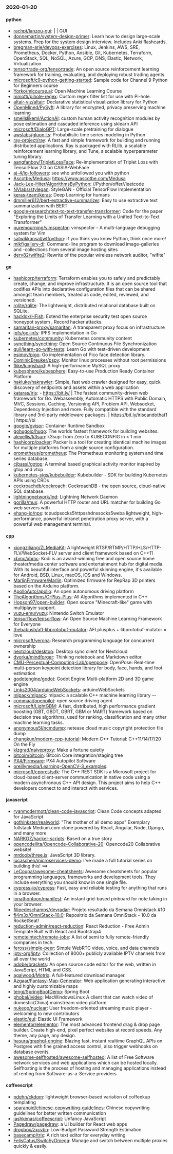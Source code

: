 ### 2020-01-20

#### python
* [rachpt/lanzou-gui](https://github.com/rachpt/lanzou-gui):  |  |  GUI
* [donnemartin/system-design-primer](https://github.com/donnemartin/system-design-primer): Learn how to design large-scale systems. Prep for the system design interview. Includes Anki flashcards.
* [bregman-arie/devops-exercises](https://github.com/bregman-arie/devops-exercises): Linux, Jenkins, AWS, SRE, Prometheus, Docker, Python, Ansible, Git, Kubernetes, Terraform, OpenStack, SQL, NoSQL, Azure, GCP, DNS, Elastic, Network, Virtualization
* [tensortrade-org/tensortrade](https://github.com/tensortrade-org/tensortrade): An open source reinforcement learning framework for training, evaluating, and deploying robust trading agents.
* [microsoft/c9-python-getting-started](https://github.com/microsoft/c9-python-getting-started): Sample code for Channel 9 Python for Beginners course
* [Yorko/mlcourse.ai](https://github.com/Yorko/mlcourse.ai): Open Machine Learning Course
* [mmotti/pihole-regex](https://github.com/mmotti/pihole-regex): Custom regex filter list for use with Pi-hole.
* [altair-viz/altair](https://github.com/altair-viz/altair): Declarative statistical visualization library for Python
* [OpenMined/PySyft](https://github.com/OpenMined/PySyft): A library for encrypted, privacy preserving machine learning
* [smellslikeml/ActionAI](https://github.com/smellslikeml/ActionAI): custom human activity recognition modules by pose estimation and cascaded inference using sklearn API
* [microsoft/DialoGPT](https://github.com/microsoft/DialoGPT): Large-scale pretraining for dialogue
* [awslabs/gluon-ts](https://github.com/awslabs/gluon-ts): Probabilistic time series modeling in Python
* [ray-project/ray](https://github.com/ray-project/ray): A fast and simple framework for building and running distributed applications. Ray is packaged with RLlib, a scalable reinforcement learning library, and Tune, a scalable hyperparameter tuning library.
* [aangfanboy/TripletLossFace](https://github.com/aangfanboy/TripletLossFace): Re-implementation of Triplet Loss with TensorFlow 2.0 on CASIA-WebFace
* [aj-4/ig-followers](https://github.com/aj-4/ig-followers): see who unfollowed you with python
* [Ascotbe/Medusa](https://github.com/Ascotbe/Medusa): https://www.ascotbe.com/Medusa
* [Jack-Lee-Hiter/AlgorithmsByPython](https://github.com/Jack-Lee-Hiter/AlgorithmsByPython): //Python/offer//leetcode
* [NVlabs/stylegan](https://github.com/NVlabs/stylegan): StyleGAN - Official TensorFlow Implementation
* [keras-team/keras](https://github.com/keras-team/keras): Deep Learning for humans
* [dmmiller612/bert-extractive-summarizer](https://github.com/dmmiller612/bert-extractive-summarizer): Easy to use extractive text summarization with BERT
* [google-research/text-to-text-transfer-transformer](https://github.com/google-research/text-to-text-transfer-transformer): Code for the paper "Exploring the Limits of Transfer Learning with a Unified Text-to-Text Transformer"
* [puremourning/vimspector](https://github.com/puremourning/vimspector): vimspector - A multi-language debugging system for Vim
* [satwikkansal/wtfpython](https://github.com/satwikkansal/wtfpython): If you think you know Python, think once more!
* [mikf/gallery-dl](https://github.com/mikf/gallery-dl): Command-line program to download image-galleries and -collections from several image hosting sites
* [derv82/wifite2](https://github.com/derv82/wifite2): Rewrite of the popular wireless network auditor, "wifite"

#### go
* [hashicorp/terraform](https://github.com/hashicorp/terraform): Terraform enables you to safely and predictably create, change, and improve infrastructure. It is an open source tool that codifies APIs into declarative configuration files that can be shared amongst team members, treated as code, edited, reviewed, and versioned.
* [rqlite/rqlite](https://github.com/rqlite/rqlite): The lightweight, distributed relational database built on SQLite.
* [hacklcx/HFish](https://github.com/hacklcx/HFish): Extend the enterprise security test open source honeypot system , Record hacker attacks. 
* [samaritan-proxy/samaritan](https://github.com/samaritan-proxy/samaritan): A transparent proxy focus on infrastructure
* [ipfs/go-ipfs](https://github.com/ipfs/go-ipfs): IPFS implementation in Go
* [kubernetes/community](https://github.com/kubernetes/community): Kubernetes community content
* [syncthing/syncthing](https://github.com/syncthing/syncthing): Open Source Continuous File Synchronization
* [quii/learn-go-with-tests](https://github.com/quii/learn-go-with-tests): Learn Go with test-driven development
* [esimov/pigo](https://github.com/esimov/pigo): Go implementation of Pico face detection library.
* [DominicBreuker/pspy](https://github.com/DominicBreuker/pspy): Monitor linux processes without root permissions
* [flike/kingshard](https://github.com/flike/kingshard): A high-performance MySQL proxy
* [kubesphere/kubesphere](https://github.com/kubesphere/kubesphere): Easy-to-use Production Ready Container Platform
* [hakluke/hakrawler](https://github.com/hakluke/hakrawler): Simple, fast web crawler designed for easy, quick discovery of endpoints and assets within a web application
* [kataras/iris](https://github.com/kataras/iris):  - https://bit.ly/ | The fastest community-driven web framework for Go. Webassembly, Automatic HTTPS with Public Domain, MVC, Sessions, Caching, Versioning API, Problem API, Websocket, Dependency Injection and more. Fully compatible with the standard library and 3rd-party middleware packages. | https://bit.ly/iriscandothat1 | https://bi
* [google/gvisor](https://github.com/google/gvisor): Container Runtime Sandbox
* [gohugoio/hugo](https://github.com/gohugoio/hugo): The worlds fastest framework for building websites.
* [alexellis/k3sup](https://github.com/alexellis/k3sup): k3sup: from Zero to KUBECONFIG in < 1 min 
* [hashicorp/packer](https://github.com/hashicorp/packer): Packer is a tool for creating identical machine images for multiple platforms from a single source configuration.
* [prometheus/prometheus](https://github.com/prometheus/prometheus): The Prometheus monitoring system and time series database.
* [cjbassi/gotop](https://github.com/cjbassi/gotop): A terminal based graphical activity monitor inspired by gtop and vtop
* [kubernetes-sigs/kubebuilder](https://github.com/kubernetes-sigs/kubebuilder): Kubebuilder - SDK for building Kubernetes APIs using CRDs
* [cockroachdb/cockroach](https://github.com/cockroachdb/cockroach): CockroachDB - the open source, cloud-native SQL database.
* [lightningnetwork/lnd](https://github.com/lightningnetwork/lnd): Lightning Network Daemon 
* [gorilla/mux](https://github.com/gorilla/mux): A powerful HTTP router and URL matcher for building Go web servers with 
* [ehang-io/nps](https://github.com/ehang-io/nps): tcpudpsocks5httpsshdnssocks5weba lightweight, high-performance, powerful intranet penetration proxy server, with a powerful web management terminal.

#### cpp
* [xiongziliang/ZLMediaKit](https://github.com/xiongziliang/ZLMediaKit): A lightweight RTSP/RTMP/HTTP/HLS/HTTP-FLV/WebSocket-FLV server and client framework based on C++11
* [xbmc/xbmc](https://github.com/xbmc/xbmc): Kodi is an award-winning free and open source home theater/media center software and entertainment hub for digital media. With its beautiful interface and powerful skinning engine, it's available for Android, BSD, Linux, macOS, iOS and Windows.
* [MarlinFirmware/Marlin](https://github.com/MarlinFirmware/Marlin): Optimized firmware for RepRap 3D printers based on the Arduino platform.
* [ApolloAuto/apollo](https://github.com/ApolloAuto/apollo): An open autonomous driving platform
* [TheAlgorithms/C-Plus-Plus](https://github.com/TheAlgorithms/C-Plus-Plus): All Algorithms implemented in C++
* [Hopson97/open-builder](https://github.com/Hopson97/open-builder): Open source "Minecraft-like" game with multiplayer support.
* [yuzu-emu/yuzu](https://github.com/yuzu-emu/yuzu): Nintendo Switch Emulator
* [tensorflow/tensorflow](https://github.com/tensorflow/tensorflow): An Open Source Machine Learning Framework for Everyone
* [thebabush/afl-libprotobuf-mutator](https://github.com/thebabush/afl-libprotobuf-mutator): AFLplusplus + libprotobuf-mutator = love
* [microsoft/verona](https://github.com/microsoft/verona): Research programming language for concurrent ownership
* [nextcloud/desktop](https://github.com/nextcloud/desktop):  Desktop sync client for Nextcloud
* [dvorka/mindforger](https://github.com/dvorka/mindforger): Thinking notebook and Markdown editor.
* [CMU-Perceptual-Computing-Lab/openpose](https://github.com/CMU-Perceptual-Computing-Lab/openpose): OpenPose: Real-time multi-person keypoint detection library for body, face, hands, and foot estimation
* [godotengine/godot](https://github.com/godotengine/godot): Godot Engine  Multi-platform 2D and 3D game engine
* [Links2004/arduinoWebSockets](https://github.com/Links2004/arduinoWebSockets): arduinoWebSockets
* [mlpack/mlpack](https://github.com/mlpack/mlpack): mlpack: a scalable C++ machine learning library --
* [commaai/openpilot](https://github.com/commaai/openpilot): open source driving agent
* [microsoft/LightGBM](https://github.com/microsoft/LightGBM): A fast, distributed, high performance gradient boosting (GBT, GBDT, GBRT, GBM or MART) framework based on decision tree algorithms, used for ranking, classification and many other machine learning tasks.
* [anonymous5l/ncmdump](https://github.com/anonymous5l/ncmdump): netease cloud music copyright protection file dump
* [changkun/modern-cpp-tutorial](https://github.com/changkun/modern-cpp-tutorial):  Modern C++ Tutorial: C++11/14/17/20 On the Fly
* [klzgrad/naiveproxy](https://github.com/klzgrad/naiveproxy): Make a fortune quietly
* [bitcoin/bitcoin](https://github.com/bitcoin/bitcoin): Bitcoin Core integration/staging tree
* [PX4/Firmware](https://github.com/PX4/Firmware): PX4 Autopilot Software
* [oreillymedia/Learning-OpenCV-3_examples](https://github.com/oreillymedia/Learning-OpenCV-3_examples): 
* [microsoft/cpprestsdk](https://github.com/microsoft/cpprestsdk): The C++ REST SDK is a Microsoft project for cloud-based client-server communication in native code using a modern asynchronous C++ API design. This project aims to help C++ developers connect to and interact with services.

#### javascript
* [ryanmcdermott/clean-code-javascript](https://github.com/ryanmcdermott/clean-code-javascript):  Clean Code concepts adapted for JavaScript
* [gothinkster/realworld](https://github.com/gothinkster/realworld): "The mother of all demo apps"  Exemplary fullstack Medium.com clone powered by React, Angular, Node, Django, and many more 
* [NARKOZ/hacker-scripts](https://github.com/NARKOZ/hacker-scripts): Based on a true story
* [opencodeiiita/Opencode-Collaborative-20](https://github.com/opencodeiiita/Opencode-Collaborative-20): Opencode20 Collabrative website!
* [mrdoob/three.js](https://github.com/mrdoob/three.js): JavaScript 3D library.
* [lucaschen/microservices-demo](https://github.com/lucaschen/microservices-demo): I've made a full tutorial series on building this! ==>
* [LeCoupa/awesome-cheatsheets](https://github.com/LeCoupa/awesome-cheatsheets):  Awesome cheatsheets for popular programming languages, frameworks and development tools. They include everything you should know in one single file.
* [cypress-io/cypress](https://github.com/cypress-io/cypress): Fast, easy and reliable testing for anything that runs in a browser.
* [jonathontoon/manifest](https://github.com/jonathontoon/manifest): An instant grid-based pinboard for note taking in your browser.
* [filipedeschamps/devradar](https://github.com/filipedeschamps/devradar): Projeto resultado da Semana Omnistack #10
* [fl4m3x/OmniStack-10.0](https://github.com/fl4m3x/OmniStack-10.0): Repositrio da Semana OmniStack - 10.0 da RocketSeat!
* [reduction-admin/react-reduction](https://github.com/reduction-admin/react-reduction): React Reduction - Free Admin Template Built with React and Bootstrap4
* [remoteintech/remote-jobs](https://github.com/remoteintech/remote-jobs): A list of semi to fully remote-friendly companies in tech.
* [feross/simple-peer](https://github.com/feross/simple-peer):  Simple WebRTC video, voice, and data channels
* [iptv-org/iptv](https://github.com/iptv-org/iptv): Collection of 8000+ publicly available IPTV channels from all over the world
* [adobe/brackets](https://github.com/adobe/brackets): An open source code editor for the web, written in JavaScript, HTML and CSS.
* [agalwood/Motrix](https://github.com/agalwood/Motrix): A full-featured download manager.
* [Azgaar/Fantasy-Map-Generator](https://github.com/Azgaar/Fantasy-Map-Generator): Web application generating interactive and highly customizable maps
* [tengj/SpringBootDemo](https://github.com/tengj/SpringBootDemo): Spring Boot
* [phobal/ivideo](https://github.com/phobal/ivideo): MacWindowsLinux A client that can watch video of domestic(China) mainstream video platform
* [nukeop/nuclear](https://github.com/nukeop/nuclear): User freedom-oriented streaming music player - welcoming to new contributors
* [elastic/eui](https://github.com/elastic/eui): Elastic UI Framework 
* [elementor/elementor](https://github.com/elementor/elementor): The most advanced frontend drag & drop page builder. Create high-end, pixel perfect websites at record speeds. Any theme, any page, any design.
* [hasura/graphql-engine](https://github.com/hasura/graphql-engine): Blazing fast, instant realtime GraphQL APIs on Postgres with fine grained access control, also trigger webhooks on database events.
* [awesome-selfhosted/awesome-selfhosted](https://github.com/awesome-selfhosted/awesome-selfhosted): A list of Free Software network services and web applications which can be hosted locally. Selfhosting is the process of hosting and managing applications instead of renting from Software-as-a-Service providers

#### coffeescript
* [pdehn/ckdom](https://github.com/pdehn/ckdom): lightweight browser-based variation of coffeekup templating
* [sparanoid/chinese-copywriting-guidelines](https://github.com/sparanoid/chinese-copywriting-guidelines): Chinese copywriting guidelines for better written communication
* [jashkenas/coffeescript](https://github.com/jashkenas/coffeescript): Unfancy JavaScript
* [Pagedraw/pagedraw](https://github.com/Pagedraw/pagedraw): a UI builder for React web apps
* [dropbox/zxcvbn](https://github.com/dropbox/zxcvbn): Low-Budget Password Strength Estimation
* [basecamp/trix](https://github.com/basecamp/trix): A rich text editor for everyday writing
* [FelisCatus/SwitchyOmega](https://github.com/FelisCatus/SwitchyOmega): Manage and switch between multiple proxies quickly & easily.
